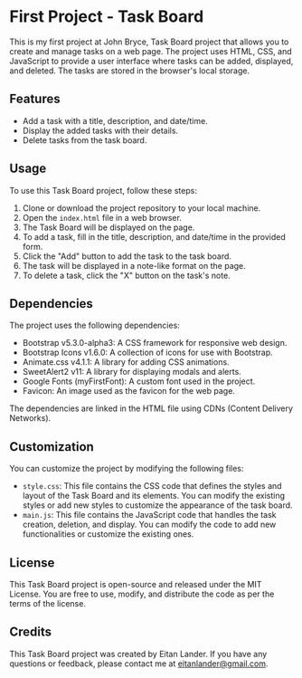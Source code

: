 # First Project - Task Board

This is my first project at John Bryce,
Task Board project that allows you to create and manage tasks on a web page. The project uses HTML, CSS, and JavaScript to provide a user interface where tasks can be added, displayed, and deleted. The tasks are stored in the browser's local storage.

## Features

- Add a task with a title, description, and date/time.
- Display the added tasks with their details.
- Delete tasks from the task board.

## Usage

To use this Task Board project, follow these steps:

1. Clone or download the project repository to your local machine.
2. Open the `index.html` file in a web browser.
3. The Task Board will be displayed on the page.
4. To add a task, fill in the title, description, and date/time in the provided form.
5. Click the "Add" button to add the task to the task board.
6. The task will be displayed in a note-like format on the page.
7. To delete a task, click the "X" button on the task's note.

## Dependencies

The project uses the following dependencies:

- Bootstrap v5.3.0-alpha3: A CSS framework for responsive web design.
- Bootstrap Icons v1.6.0: A collection of icons for use with Bootstrap.
- Animate.css v4.1.1: A library for adding CSS animations.
- SweetAlert2 v11: A library for displaying modals and alerts.
- Google Fonts (myFirstFont): A custom font used in the project.
- Favicon: An image used as the favicon for the web page.

The dependencies are linked in the HTML file using CDNs (Content Delivery Networks).

## Customization

You can customize the project by modifying the following files:

- `style.css`: This file contains the CSS code that defines the styles and layout of the Task Board and its elements. You can modify the existing styles or add new styles to customize the appearance of the task board.
- `main.js`: This file contains the JavaScript code that handles the task creation, deletion, and display. You can modify the code to add new functionalities or customize the existing ones.

## License

This Task Board project is open-source and released under the MIT License. You are free to use, modify, and distribute the code as per the terms of the license.

## Credits

This Task Board project was created by Eitan Lander. If you have any questions or feedback, please contact me at eitanlander@gmail.com.
